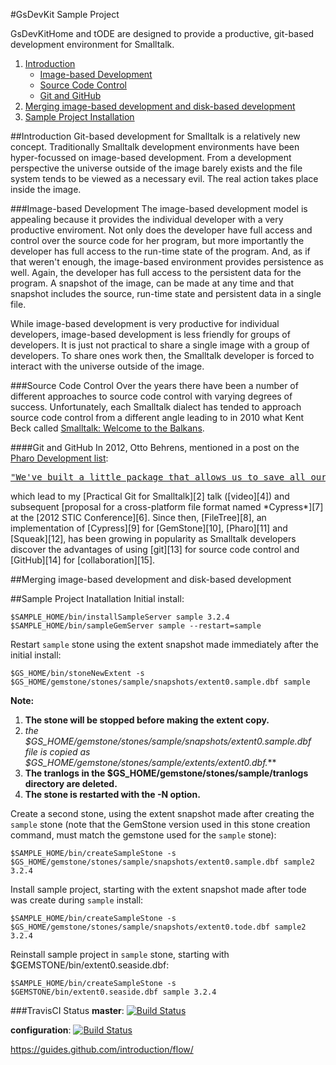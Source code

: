 #GsDevKit Sample Project

GsDevKitHome and tODE are designed to provide a productive, git-based development environment for Smalltalk.

1. [Introduction](#introduction)
   - [Image-based Development](#imagebased-development)
   - [Source Code Control](#source-code-control)
   - [Git and GitHub](#git-and-github)
2. [Merging image-based development and disk-based development](#merging-imagebased-development-and-diskbased-development)
3. [Sample Project Installation](#sample-project-installation)

##Introduction
Git-based development for Smalltalk is a relatively new concept.
Traditionally Smalltalk development environments have been hyper-focussed on image-based development.
From a development perspective the universe outside of the image barely exists and the file system tends to be viewed as a necessary evil.
The real action takes place inside the image.

###Image-based Development
The image-based development model is appealing because it provides the individual developer with a very productive enviroment.
Not only does the developer have full access and control over the source code for her program, but more importantly the developer has full access to the run-time state of the program.
And, as if that weren't enough, the image-based environment provides persistence as well.
Again, the developer has full access to the persistent data for the program.
A snapshot of the image, can be made at any time and that snapshot includes the source, run-time state and persistent data in a single file.

While image-based development is very productive for individual developers, image-based development is less friendly for groups of developers.
It is just not practical to share a single image with a group of developers.
To share ones work then, the Smalltalk developer is forced to interact with the universe outside of the image.

###Source Code Control
Over the years there have been a number of different approaches to source code control with varying degrees of success.
Unfortunately, each Smalltalk dialect has tended to approach source code control from a different angle leading to in 2010 what Kent Beck called [Smalltalk: Welcome to the Balkans][1].

####Git and GitHub
In 2012, Otto Behrens, mentioned in a post on the [Pharo Development list][5]:
<a href="http://forum.world.st/Smalltalk-for-small-projects-only-tp4336237p4339381.html">
  <pre>"We've built a little package that allows us to save all our source in git..."</pre>
</a>
which lead to my [Practical Git for Smalltalk][2] talk ([video][4]) and subsequent [proposal for a cross-platform file format named *Cypress*][7] at the [2012 STIC Conference][6].
Since then, [FileTree][8], an implementation of [Cypress][9] for [GemStone][10], [Pharo][11] and [Squeak][12], has been growing in popularity as Smalltalk developers discover the advantages of using [git][13] for source code control and [GitHub][14] for [collaboration][15].
 
##Merging image-based development and disk-based development

##Sample Project Inatallation
Initial install:

```
$SAMPLE_HOME/bin/installSampleServer sample 3.2.4
$SAMPLE_HOME/bin/sampleGemServer sample --restart=sample
```

Restart `sample` stone using the extent snapshot made immediately after the initial install: 
 
```
$GS_HOME/bin/stoneNewExtent -s $GS_HOME/gemstone/stones/sample/snapshots/extent0.sample.dbf sample
```

**Note:** 
  1. **The stone will be stopped before making the extent copy.**
  2. *the $GS_HOME/gemstone/stones/sample/snapshots/extent0.sample.dbf file is copied as $GS_HOME/gemstone/stones/sample/extents/extent0.dbf.***
  3. **The tranlogs in the $GS_HOME/gemstone/stones/sample/tranlogs directory are deleted.**
  4. **The stone is restarted with the -N option.**

Create a second stone, using the extent snapshot made after creating the `sample` stone (note that the GemStone version used in this stone creation command, must match the gemstone used for the `sample` stone):

```
$SAMPLE_HOME/bin/createSampleStone -s $GS_HOME/gemstone/stones/sample/snapshots/extent0.sample.dbf sample2 3.2.4
```

Install sample project, starting with the extent snapshot made after tode was create during `sample` install:
```
$SAMPLE_HOME/bin/createSampleStone -s $GS_HOME/gemstone/stones/sample/snapshots/extent0.tode.dbf sample2 3.2.4
```

Reinstall sample project in `sample` stone, starting with $GEMSTONE/bin/extent0.seaside.dbf:

```
$SAMPLE_HOME/bin/createSampleStone -s $GEMSTONE/bin/extent0.seaside.dbf sample 3.2.4
```


###TravisCI Status
**master**: [![Build Status](https://secure.travis-ci.org/dalehenrich/sample.png?branch=master)](http://travis-ci.org/dalehenrich/sample)

**configuration**: [![Build Status](https://secure.travis-ci.org/dalehenrich/sample.png?branch=configuration)](http://travis-ci.org/dalehenrich/sample)

[1]: http://www.threeriversinstitute.org/blog/?p=466
[2]: http://www.stic.st/wp-content/conferences/2012/Wednesday/1415-Practical_Git_for_Smalltalk-Henrichs.pdf
[3]: https://youtu.be/ZIkoBQphtyM
[5]: http://forum.world.st/Pharo-Smalltalk-Developers-f1294837.html
[6]: http://www.stic.st/conferences/stic12/
[7]: https://github.com/CampSmalltalk/Cypress/wiki#proposed-file-structure
[8]: https://github.com/dalehenrich/filetree
[9]: https://github.com/CampSmalltalk/Cypress#cypress-implementations
[10]: http://gemtalksystems.com/small-business/gsdevkit/
[11]: http://pharo.org/
[12]: http://www.squeak.org/
[13]: http://git-scm.com/
[14]: https://github.com
[15]: https://help.github.com/categories/collaborating/

 https://guides.github.com/introduction/flow/
